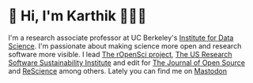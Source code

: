 # :wave:  Hi, I'm Karthik 👨🏽‍💻️

 I'm a research associate professor at UC Berkeley's [Institute for Data Science](https://bids.berkeley.edu/). I'm passionate about making science more open and research software more visible. I lead [The rOpenSci project](https://github.com/ropensci), [The US Research Software Sustainability Institute](https://github.com/si2-urssi) and edit for [The Journal of Open Source](https://joss.theoj.org/) and [ReScience](http://rescience.github.io/) among others. Lately you can find me on <a rel="me" href="https://mastodon.social/@inundata">Mastodon</a>
